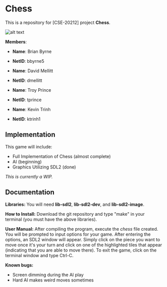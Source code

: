 Chess
==========

This is a repository for [CSE-20212] project **Chess**.

![alt text][logo]

[logo]: https://bytebucket.org/ktrinh1/chess/raw/c8eb2cac4c00bde455854f7f60607b80b741195b/pic.png?token=3f213f6eff6fd0cac3afa0c8d7eba2798d22f39a

**Members**:

* **Name**: Brian Byrne
* **NetID**: bbyrne5

* **Name**: David Mellitt
* **NetID**: dmellitt

* **Name**: Troy Prince
* **NetID**: tprince

* **Name**: Kevin Trinh
* **NetID**: ktrinh1

Implementation
--------

This game will include:

* Full Implementation of Chess (almost complete)
* AI (beginning)
* Graphics Utilizing SDL2 (done)

*This is currently a WIP.*

Documentation
--------

**Libraries:**
You will need **lib-sdl2**, **lib-sdl2-dev**, and **lib-sdl2-image**.

**How to Install:**
Download the git repository and type "make" in your terminal (you must have the above libraries).

**User Manual:**
After compiling the program, execute the *chess* file created. You will be prompted to input options for your game. After entering the options, an SDL2 window will appear. Simply click on the piece you want to move once it's your turn and click on one of the highlighted tiles that appear (indicating that you are able to move there). To exit the game, click on the terminal window and type Ctrl-C.

**Known bugs:**
- Screen dimming during the AI play
- Hard AI makes weird moves sometimes